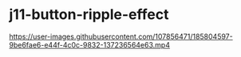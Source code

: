 # j11-button-ripple-effect

https://user-images.githubusercontent.com/107856471/185804597-9be6fae6-e44f-4c0c-9832-137236564e63.mp4

